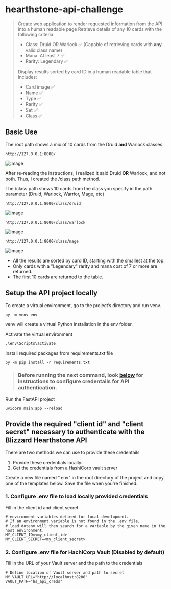 # hearthstone-api-challenge

>Create web application to render requested information from the API into a human readable page
>Retrieve details of any 10 cards with the following criteria
>- Class: Druid OR Warlock :white_check_mark: (Capable of retrieving cards with **any** valid class name)
>- Mana: At least 7 :white_check_mark:
>- Rarity: Legendary :white_check_mark:
>
>Display results sorted by card ID in a human readable table that includes:
>- Card image :white_check_mark:
>- Name :white_check_mark:
>- Type :white_check_mark:
>- Rarity :white_check_mark:
>- Set :white_check_mark:
>- Class :white_check_mark:

## Basic Use

The root path shows a mix of 10 cards from the Druid **and** Warlock classes.
```
http://127.0.0.1:8000/
```
![image](https://user-images.githubusercontent.com/15153542/189808343-01110a53-9950-44c2-84b0-d2b968628b71.png)


After re-reading the instructions, I realized it said Druid **OR** Warlock, and not both. Thus, I created the /class path method.



The /class path shows 10 cards from the class you specify in the path parameter (Druid, Warlock, Warrior, Mage, etc)
```
http://127.0.0.1:8000/class/druid
```
![image](https://user-images.githubusercontent.com/15153542/189809088-5eea7596-74b5-446a-8c70-7877080a7990.png)
```
http://127.0.0.1:8000/class/warlock
```
![image](https://user-images.githubusercontent.com/15153542/189808906-3119ae2a-9a07-4027-b349-1530f2b56c52.png)

```
http://127.0.0.1:8000/class/mage
```
![image](https://user-images.githubusercontent.com/15153542/189809184-5079bea4-e20d-4356-820e-81649582e07c.png)


- All the results are sorted by card ID, starting with the smallest at the top. 
- Only cards with a "Legendary" rarity and mana cost of 7 or more are returned. 
- The first 10 cards are returned to the table.


## Setup the API project locally

To create a virtual environment, go to the project’s directory and run venv.
```
py -m venv env
```
venv will create a virtual Python installation in the env folder.

Activate the virtual environment
```
.\env\Scripts\activate
```

Install required packages from requirements.txt file
```
py -m pip install -r requirements.txt
```

> ### Before running the next command, look [below](https://github.com/StayTrue1989/hearthstone-api-challenge/edit/main/README.md#provide-the-required-client-id-and-client-secret-necessary-to-authenticate-with-the-blizzard-hearthstone-api) for instructions to configure credentails for API authentication.

Run the FastAPI project
```
uvicorn main:app --reload
```


## Provide the required "client id" and "client secret" necessary to authenticate with the Blizzard Hearthstone API
There are two methods we can use to provide these credentails
1. Provide these credentials locally.
2. Get the credentials from a HashiCorp vault server 


Create a new file named ".env" in the root directory of the project and copy one of the templates below. Save the file when you're finished.

### 1. Configure .env file to load locally provided credentials
Fill in the client id and client secret 
```
# environment variables defined for local development.
# If an environment variable is not found in the .env file,
# load_dotenv will then search for a variable by the given name in the host environment.
MY_CLIENT_ID=<my_client_id>
MY_CLIENT_SECRET=<my_client_secret>

```


### 2. Configure .env file for HachiCorp Vault (Disabled by default)
Fill in the URL of your Vault server and the path to the credentials
```
# Define location of Vault server and path to secret
MY_VAULT_URL="http://localhost:8200"
VAULT_PATH="hs_api_creds"
```

